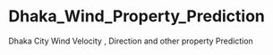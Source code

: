 # Dhaka_Wind_Property_Prediction
Dhaka City Wind Velocity , Direction and other property Prediction

